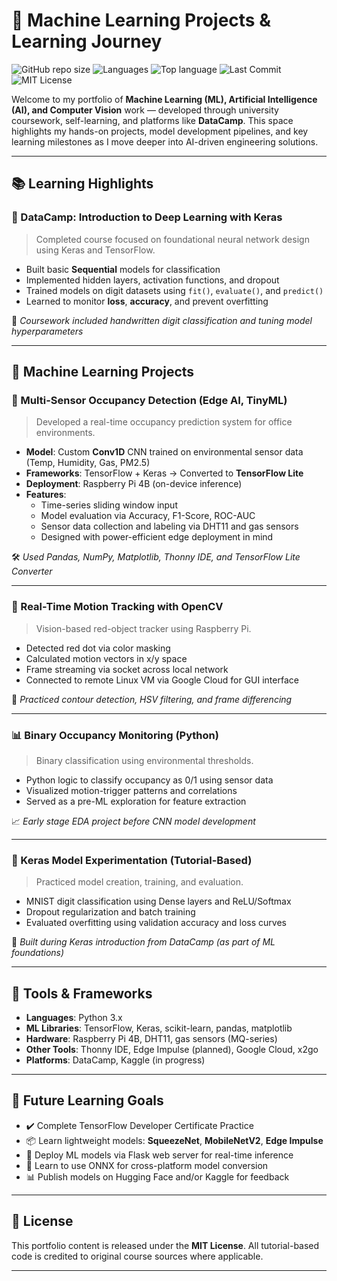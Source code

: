 # 🤖 Machine Learning Projects & Learning Journey

![GitHub repo size](https://img.shields.io/github/repo-size/YBenjaminPCondori/Electronic-Projects)
![Languages](https://img.shields.io/github/languages/count/YBenjaminPCondori/Electronic-Projects)
![Top language](https://img.shields.io/github/languages/top/YBenjaminPCondori/Electronic-Projects)
![Last Commit](https://img.shields.io/github/last-commit/YBenjaminPCondori/Electronic-Projects)
![MIT License](https://img.shields.io/badge/license-MIT-green)

Welcome to my portfolio of **Machine Learning (ML), Artificial Intelligence (AI), and Computer Vision** work — developed through university coursework, self-learning, and platforms like **DataCamp**. This space highlights my hands-on projects, model development pipelines, and key learning milestones as I move deeper into AI-driven engineering solutions.

---

## 📚 Learning Highlights

### 🧠 DataCamp: Introduction to Deep Learning with Keras
> Completed course focused on foundational neural network design using Keras and TensorFlow.

- Built basic **Sequential** models for classification  
- Implemented hidden layers, activation functions, and dropout  
- Trained models on digit datasets using `fit()`, `evaluate()`, and `predict()`  
- Learned to monitor **loss**, **accuracy**, and prevent overfitting  

📄 *Coursework included handwritten digit classification and tuning model hyperparameters*

---

## 🚀 Machine Learning Projects

### 🏢 Multi-Sensor Occupancy Detection (Edge AI, TinyML)
> Developed a real-time occupancy prediction system for office environments.

- **Model**: Custom **Conv1D** CNN trained on environmental sensor data (Temp, Humidity, Gas, PM2.5)  
- **Frameworks**: TensorFlow + Keras → Converted to **TensorFlow Lite**  
- **Deployment**: Raspberry Pi 4B (on-device inference)  
- **Features**:  
  - Time-series sliding window input  
  - Model evaluation via Accuracy, F1-Score, ROC-AUC  
  - Sensor data collection and labeling via DHT11 and gas sensors  
  - Designed with power-efficient edge deployment in mind  

🛠 *Used Pandas, NumPy, Matplotlib, Thonny IDE, and TensorFlow Lite Converter*

---

### 🎥 Real-Time Motion Tracking with OpenCV
> Vision-based red-object tracker using Raspberry Pi.

- Detected red dot via color masking  
- Calculated motion vectors in x/y space  
- Frame streaming via socket across local network  
- Connected to remote Linux VM via Google Cloud for GUI interface  

🔧 *Practiced contour detection, HSV filtering, and frame differencing*

---

### 📊 Binary Occupancy Monitoring (Python)
> Binary classification using environmental thresholds.

- Python logic to classify occupancy as 0/1 using sensor data  
- Visualized motion-trigger patterns and correlations  
- Served as a pre-ML exploration for feature extraction  

📈 *Early stage EDA project before CNN model development*

---

### 📂 Keras Model Experimentation (Tutorial-Based)
> Practiced model creation, training, and evaluation.

- MNIST digit classification using Dense layers and ReLU/Softmax  
- Dropout regularization and batch training  
- Evaluated overfitting using validation accuracy and loss curves  

📌 *Built during Keras introduction from DataCamp (as part of ML foundations)*

---

## 🧰 Tools & Frameworks

- **Languages**: Python 3.x  
- **ML Libraries**: TensorFlow, Keras, scikit-learn, pandas, matplotlib  
- **Hardware**: Raspberry Pi 4B, DHT11, gas sensors (MQ-series)  
- **Other Tools**: Thonny IDE, Edge Impulse (planned), Google Cloud, x2go  
- **Platforms**: DataCamp, Kaggle (in progress)

---

## 🧠 Future Learning Goals

- ✔️ Complete TensorFlow Developer Certificate Practice  
- 📦 Learn lightweight models: **SqueezeNet**, **MobileNetV2**, **Edge Impulse**  
- 🔌 Deploy ML models via Flask web server for real-time inference  
- 🧾 Learn to use ONNX for cross-platform model conversion  
- 📊 Publish models on Hugging Face and/or Kaggle for feedback

---

## 📜 License

This portfolio content is released under the **MIT License**. All tutorial-based code is credited to original course sources where applicable.

---
